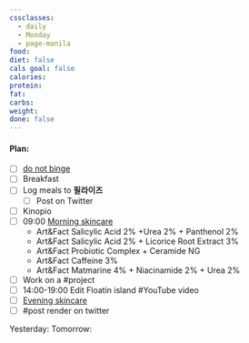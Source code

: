 ```yaml
---
cssclasses:
  - daily
  - Monday
  - page-manila
food: 
diet: false
cals goal: false
calories: 
protein: 
fat: 
carbs: 
weight: 
done: false
---
```

#### Plan:
- [ ] [do not binge](Daily.md)
- [ ] Breakfast
- [ ] Log meals to **필라이즈**
	- [ ] Post on Twitter
- [ ] Kinopio
- [ ] 09:00 [Morning skincare](AM.png)
	- Art&Fact Salicylic Acid 2% +Urea 2% + Panthenol 2%
	- Art&Fact Salicylic Acid 2% + Licorice Root Extract 3%
	- Art&Fact Probiotic Complex + Ceramide NG
	- Art&Fact Caffeine 3%
	- Art&Fact Matmarine 4% + Niacinamide 2% + Urea 2%
- [ ] Work on a #project 
- [ ] 14:00-19:00 Edit Floatin island #YouTube video
- [ ] [Evening skincare](PM.png)
- [ ] #post render on twitter

Yesterday: 
Tomorrow: 